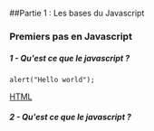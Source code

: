 ##Partie 1 : Les bases du Javascript

### Premiers pas en Javascript

##### 1 - Qu'est ce que le javascript ?
	alert("Hello world");
	
<a href="part1.html">HTML</a>
	
##### 2 - Qu'est ce que le javascript ?
